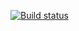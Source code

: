 [![Build status](https://ci.appveyor.com/api/projects/status/ro6rgxf0yvhof703/branch/main?svg=true)](https://ci.appveyor.com/project/KseniiaVv/hometask2/branch/main)